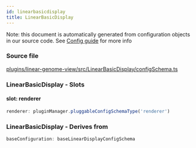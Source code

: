```yaml
---
id: linearbasicdisplay
title: LinearBasicDisplay
---
```


Note: this document is automatically generated from configuration objects in our
source code. See [Config guide](/docs/config_guide) for more info

### Source file

[plugins/linear-genome-view/src/LinearBasicDisplay/configSchema.ts](https://github.com/GMOD/jbrowse-components/blob/main/plugins/linear-genome-view/src/LinearBasicDisplay/configSchema.ts)

### LinearBasicDisplay - Slots

#### slot: renderer

```js
renderer: pluginManager.pluggableConfigSchemaType('renderer')
```

### LinearBasicDisplay - Derives from

```js
baseConfiguration: baseLinearDisplayConfigSchema
```
